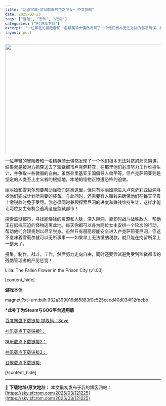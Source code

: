 ```yaml
---
title: "乱欲牢城~监狱都市的花之少女~ 中文攻略"
date: 2025-03-23
tags: ["冒险", "恐怖", "战斗"]
categories: ["PC游戏下载"]
excerpt: "一位年轻的冒险者和一名精英骑士偶然发现了一个他们根本无法对抗的邪恶阴谋，结果就是被对方抓获送去了监狱都市卢克萨莉亚，在那里他们必须努力工作维持生计，并争取一些微弱的自由。虽然弗里基亚王国倡导人兽平等，但卢克萨莉亚则是坚定的人类至上主义者的根据地，本地的怪物正惨遭恐怖的迫害。 丽丽娅和雪莉尔想要帮助怪&hellip;"
layout: post
---
```


<img class="aligncenter size-full wp-image-121227" src="https://sky.sfcrom.com/wp-content/uploads/2025/03/2025032300490429.webp" alt="" width="616" height="353" />

一位年轻的冒险者和一名精英骑士偶然发现了一个他们根本无法对抗的邪恶阴谋，结果就是被对方抓获送去了监狱都市卢克萨莉亚，在那里他们必须努力工作维持生计，并争取一些微弱的自由。虽然弗里基亚王国倡导人兽平等，但卢克萨莉亚则是坚定的人类至上主义者的根据地，本地的怪物正惨遭恐怖的迫害。

丽丽娅和雪莉尔想要帮助怪物们逃离这里，但只有丽丽娅能进入卢克萨莉亚巨洞寻找他们完成计划所需要的装备。与此同时，还需要有人赚钱来确保他们在每天早晨上缴税款时免于受罚。你必须同时兼顾探索巨洞的进度和赚钱维持生计，这样才能让两位女主有机会逃离这座监狱都市！

探索监狱都市，寻找能赚钱的资源和人脉，深入巨洞，靠即时战斗战胜敌人，帮助正在抵抗压迫的怪物逃离此地。每天你都可以各为两位女主安排一个轮次的行动，帮助他们合理规划以尽早脱身。虽然只有丽丽娅能安全进入卢克萨莉亚巨洞，但这不意味着雪莉尔就可以无所事事——如果早上无法缴纳税款，就只能在拘留所呆上一整天了。

搜集，制作，战斗，工作，然后努力走向自由，同时还要尝试避免受到监狱都市的残酷管理者的严厉惩罚！

Lilia: The Fallen Flower in the Prison City (v1.03)

[content_hide]

<strong>游戏本体</strong>

magnet:?xt=urn:btih:932a399016d65883f0c525cccd40d034f12fbcbb

<strong>*此补丁为Steam与GOG平台通用版</strong>

<a href="https://pan.baidu.com/s/1kNuFq8CL9i6F3zZZGAO9ow?pwd=8dve">百度网盘下载链接 提取码：8dve</a>

<a href="https://kaguraserver.com/KaguraGames/CN/patch/Lilia%20The%20Fallen%20Flower%20in%20the%20Prison%20City/Lilia%20The%20Fallen%20Flower%20in%20the%20Prison%20City%20CN%20Patch%20v1.01.zip">神乐载点下载链接1：</a>

<a href="https://kagurachan.com/KaguraGames/CN/patch/Lilia%20The%20Fallen%20Flower%20in%20the%20Prison%20City/Lilia%20The%20Fallen%20Flower%20in%20the%20Prison%20City%20CN%20Patch%20v1.01.zip">神乐载点下载链接2：</a>

<a href="https://kaguragamespatch.com/KaguraGames/CN/patch/Lilia%20The%20Fallen%20Flower%20in%20the%20Prison%20City/Lilia%20The%20Fallen%20Flower%20in%20the%20Prison%20City%20CN%20Patch%20v1.01.zip">神乐载点下载链接3：</a>

<a href="https://drive.google.com/file/d/1ZLiQ6NIQfyn_bnxifu0X6NEoE6Lyi2tH/view?usp=drive_link">谷歌载点下载链接:</a>

[/content_hide]

---
📖 **下载地址/原文地址：** 本文最初发布于我的博客网站：[https://sky.sfcrom.com/2025/03/121225](https://sky.sfcrom.com/2025/03/121225)
